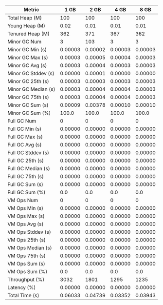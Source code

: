| Metric | 1 GB | 2 GB | 4 GB | 8 GB |
|------|----|----|----|----|
| Total Heap (M) | 100 | 100 | 100 | 100 |
| Young Heap (M) | 0.02 | 0.01 | 0.01 | 0.01 |
| Tenured Heap (M) | 362 | 371 | 367 | 362 |
| Minor GC Num | 3 | 103 | 3 | 3 |
| Minor GC Min (s) | 0.00003 | 0.00002 | 0.00003 | 0.00003 |
| Minor GC Max (s) | 0.00003 | 0.00005 | 0.00004 | 0.00003 |
| Minor GC Avg (s) | 0.00003 | 0.00004 | 0.00003 | 0.00003 |
| Minor GC Stddev (s) | 0.00000 | 0.00001 | 0.00000 | 0.00000 |
| Minor GC 25th (s) | 0.00003 | 0.00003 | 0.00003 | 0.00003 |
| Minor GC Median (s) | 0.00003 | 0.00004 | 0.00004 | 0.00003 |
| Minor GC 75th (s) | 0.00003 | 0.00004 | 0.00004 | 0.00003 |
| Minor GC Sum (s) | 0.00009 | 0.00378 | 0.00010 | 0.00010 |
| Minor GC Sum (%) | 100.0 | 100.0 | 100.0 | 100.0 |
| Full GC Num | 0 | 0 | 0 | 0 |
| Full GC Min (s) | 0.00000 | 0.00000 | 0.00000 | 0.00000 |
| Full GC Max (s) | 0.00000 | 0.00000 | 0.00000 | 0.00000 |
| Full GC Avg (s) | 0.00000 | 0.00000 | 0.00000 | 0.00000 |
| Full GC Stddev (s) | 0.00000 | 0.00000 | 0.00000 | 0.00000 |
| Full GC 25th (s) | 0.00000 | 0.00000 | 0.00000 | 0.00000 |
| Full GC Median (s) | 0.00000 | 0.00000 | 0.00000 | 0.00000 |
| Full GC 75th (s) | 0.00000 | 0.00000 | 0.00000 | 0.00000 |
| Full GC Sum (s) | 0.00000 | 0.00000 | 0.00000 | 0.00000 |
| Full GC Sum (%) | 0.0 | 0.0 | 0.0 | 0.0 |
| VM Ops Num | 0 | 0 | 0 | 0 |
| VM Ops Min (s) | 0.00000 | 0.00000 | 0.00000 | 0.00000 |
| VM Ops Max (s) | 0.00000 | 0.00000 | 0.00000 | 0.00000 |
| VM Ops Avg (s) | 0.00000 | 0.00000 | 0.00000 | 0.00000 |
| VM Ops Stddev (s) | 0.00000 | 0.00000 | 0.00000 | 0.00000 |
| VM Ops 25th (s) | 0.00000 | 0.00000 | 0.00000 | 0.00000 |
| VM Ops Median (s) | 0.00000 | 0.00000 | 0.00000 | 0.00000 |
| VM Ops 75th (s) | 0.00000 | 0.00000 | 0.00000 | 0.00000 |
| VM Ops Sum (s) | 0.00000 | 0.00000 | 0.00000 | 0.00000 |
| VM Ops Sum (%) | 0.0 | 0.0 | 0.0 | 0.0 |
| Throughput (%) | 3032 | 1801 | 1295 | 1235 |
| Latency (%) | 0.00000 | 0.00000 | 0.00000 | 0.00000 |
| Total Time (s) | 0.06033 | 0.04739 | 0.03352 | 0.03943 |
